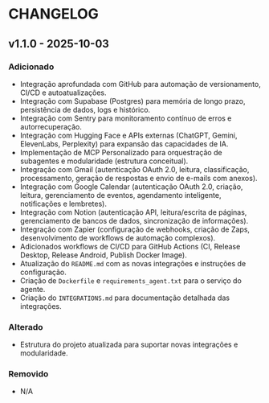 # CHANGELOG

## v1.1.0 - 2025-10-03

### Adicionado
- Integração aprofundada com GitHub para automação de versionamento, CI/CD e autoatualizações.
- Integração com Supabase (Postgres) para memória de longo prazo, persistência de dados, logs e histórico.
- Integração com Sentry para monitoramento contínuo de erros e autorrecuperação.
- Integração com Hugging Face e APIs externas (ChatGPT, Gemini, ElevenLabs, Perplexity) para expansão das capacidades de IA.
- Implementação de MCP Personalizado para orquestração de subagentes e modularidade (estrutura conceitual).
- Integração com Gmail (autenticação OAuth 2.0, leitura, classificação, processamento, geração de respostas e envio de e-mails com anexos).
- Integração com Google Calendar (autenticação OAuth 2.0, criação, leitura, gerenciamento de eventos, agendamento inteligente, notificações e lembretes).
- Integração com Notion (autenticação API, leitura/escrita de páginas, gerenciamento de bancos de dados, sincronização de informações).
- Integração com Zapier (configuração de webhooks, criação de Zaps, desenvolvimento de workflows de automação complexos).
- Adicionados workflows de CI/CD para GitHub Actions (CI, Release Desktop, Release Android, Publish Docker Image).
- Atualização do `README.md` com as novas integrações e instruções de configuração.
- Criação de `Dockerfile` e `requirements_agent.txt` para o serviço do agente.
- Criação do `INTEGRATIONS.md` para documentação detalhada das integrações.

### Alterado
- Estrutura do projeto atualizada para suportar novas integrações e modularidade.

### Removido
- N/A

